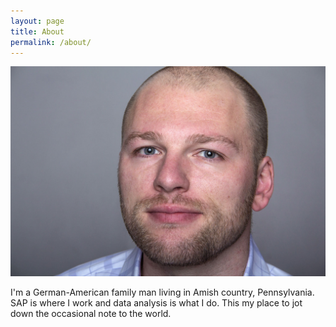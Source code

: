 ```yaml
---
layout: page
title: About
permalink: /about/
---
```

![Lee Clemmer Photograph](/images/profile_2015_pro_1480w.jpg)

I'm a German-American family man living in Amish country, Pennsylvania. SAP is where I work and data analysis is what I do. This my place to jot down the occasional note to the world.
